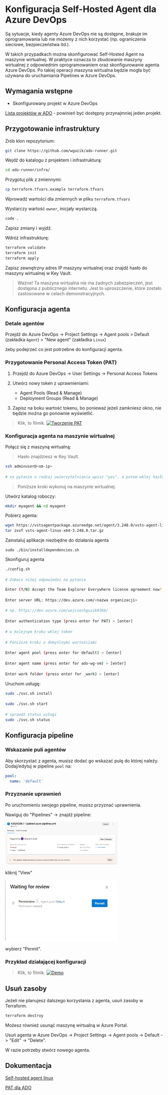 # Konfiguracja Self-Hosted Agent dla Azure DevOps

Są sytuacje, kiedy agenty Azure DevOps nie są dostępne, brakuje im oprogramowania lub nie możemy z nich korzystać (np. ograniczenia sieciowe, bezpieczeństwa itd.).

W takich przypadkach można skonfigurować Self-Hosted Agent na maszynie wirtualnej.
W praktyce oznacza to zbudowanie maszyny wirtualnej z odpowiednim oprogramowaniem oraz skonfigurowanie agenta Azure DevOps.
Po takiej operacji maszyna wirtualna będzie mogła być używana do uruchamiania Pipelines w Azure DevOps.

## Wymagania wstępne

- Skonfigurowany projekt w Azure DevOps

[Lista projektów w ADO](https://aex.dev.azure.com/me?mkt=pl-PL) - powinień być dostępny przynajmniej jeden projekt.

## Przygotowanie infrastruktury

Zrób klon repozytorium:

```bash
git clone https://github.com/wguzik/ado-runner.git
```

Wejdź do katalogu z projektem i infrastrukturą:

```bash
cd ado-runner/infra/
```

Przygotuj plik z zmiennymi:

```bash
cp terraform.tfvars.example terraform.tfvars
```

Wprowadź wartości dla zmiennych w pliku `terraform.tfvars`

Wystarczy wartość `owner`, inicjały wystarczą.

```bash
code .
```

Zapisz zmiany i wyjdź.

Wdróż infrastrukturę:

```bash
terraform validate
terraform init
terraform apply
```

Zapisz zewnętrzny adres IP maszyny wirtualnej oraz znajdź hasło do maszyny wirtualnej w Key Vault.

> Ważne! Ta maszyna wirtualna nie ma żadnych zabezpieczeń, jest dostępna z publicznego internetu. Jest to uproszczenie, które zostało zastosowane w celach demonstracyjnych.

## Konfiguracja agenta

### Detale agentów

Przejdź do Azure DevOps -> Project Settings -> Agent pools > Default (zakładka `Agent`) > "New agent" (zakładka `Linux`)

żeby podejrzeć co jest potrzebne do konfiguracji agenta. 

### Przygotowanie Personal Access Token (PAT)
1. Przejdź do Azure DevOps -> User Settings -> Personal Access Tokens
2. Utwórz nowy token z uprawnieniami:
   - Agent Pools (Read & Manage)
   - Deployment Groups (Read & Manage)

3. Zapisz na boku wartość tokenu, bo ponieważ jeżeli zamkniesz okno, nie będzie można go ponownie wyświetlić.

> Klik, to filmik.
[![Tworzenie PAT](https://img.youtube.com/vi/8b0oPzN-dmw/0.jpg)](https://www.youtube.com/watch?v=8b0oPzN-dmw)

### Konfiguracja agenta na maszynie wirtualnej

Połącz się z maszyną wirtualną:

> Hasło znajdziesz w Key Vault.

```bash
ssh adminuser@<vm-ip>

# na pytanie o rodzaj uwierzytelniania wpisz "yes", a potem wklej hasło
```

> Poniższe kroki wykonuj na maszynie wirtualnej.

Utwórz katalog roboczy:

```bash
mkdir myagent && cd myagent
```

Pobierz agenta:

```bash
wget https://vstsagentpackage.azureedge.net/agent/3.248.0/vsts-agent-linux-x64-3.248.0.tar.gz
tar zxvf vsts-agent-linux-x64-3.248.0.tar.gz
```

Zainstaluj aplikacje niezbędne do działania agenta

```
sudo ./bin/installdependencies.sh
```
Skonfiguruj agenta

```bash
./config.sh

# Zobacz niżej odpowiedzi na pytania
```

```bash
Enter (Y/N) Accept the Team Explorer Everywhere license agreement now? (press enter for N) > Y

Enter server URL: https://dev.azure.com/<nazwa organizacji>

# np. https://dev.azure.com/wojciechguzik0366/

Enter authentication type (press enter for PAT) > [enter]

# w kolejnym kroku wklej token

# Poniższe kroki z domyślnymi wartościami

Enter agent pool (press enter for default) > [enter]

Enter agent name (press enter for ado-wg-vm) > [enter]

Enter work folder (press enter for _work) > [enter]
```

Uruchom usługę:

```bash
sudo ./svc.sh install

sudo ./svc.sh start

# sprawdź status usługi
sudo ./svc.sh status
```

## Konfiguracja pipeline

### Wskazanie puli agentów

Aby skorzystać z agenta, musisz dodać go wskazać pulę do której należy. Dodaj/edytuj w pipeline `pool` na:

```yaml
pool:
  name: 'default'
```

### Przyznanie uprawnień

Po uruchomieniu swojego pipeline, musisz przyznać uprawnienia.

Nawiguj do "Pipelines" -> znajdź pipeline:

<img src='./media/widok-pipeline.png' width=360/>

kliknij "View"

<img src='./media/widok-pipeline-przyznanie-uprawnien.jpeg' width=360/>

wybierz "Permit".


### Przykład działającej konfiguracji

> Klik, to filmik.
[![Demo](https://img.youtube.com/vi/DM6CNTxY6pM/0.jpg)](https://www.youtube.com/watch?v=DM6CNTxY6pM)

## Usuń zasoby

Jeżeli nie planujesz dalszego korzystania z agenta, usuń zasoby w Terraform.

```bash
terraform destroy
```

Możesz również usunąć maszynę wirtualną w Azure Portal.

Usuń agenta w Azure DevOps -> Project Settings -> Agent pools -> Default -> "Edit" -> "Delete".

W razie potrzeby stwórz nowego agenta.

## Dokumentacja

[Self-hosted agent linux](https://learn.microsoft.com/en-us/azure/devops/pipelines/agents/linux-agent?view=azure-devops)

[PAT dla ADO](https://learn.microsoft.com/en-us/azure/devops/pipelines/agents/personal-access-token-agent-registration?view=azure-devops)